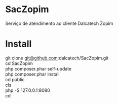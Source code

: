 # SacZopim
Serviço de atendimento ao cliente Dalcatech Zopim

# Install
git clone git@github.com:dalcatech/SacZopim.git<br />
cd SacZopim<br />
php composer.phar self-update<br />
php composer.phar install<br />
cd public<br />
cls<br />
php -S 127.0.0.1:8080<br />
cd<br />

